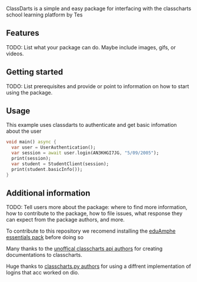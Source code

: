 <!-- 
This README describes the package. If you publish this package to pub.dev,
this README's contents appear on the landing page for your package.

For information about how to write a good package README, see the guide for
[writing package pages](https://dart.dev/guides/libraries/writing-package-pages). 

For general information about developing packages, see the Dart guide for
[creating packages](https://dart.dev/guides/libraries/create-library-packages)
and the Flutter guide for
[developing packages and plugins](https://flutter.dev/developing-packages). 
-->

ClassDarts is a simple and easy package for interfacing with the classcharts school learning platform by Tes

## Features

TODO: List what your package can do. Maybe include images, gifs, or videos.

## Getting started

TODO: List prerequisites and provide or point to information on how to
start using the package.

## Usage

This example uses classdarts to authenticate and get basic infomation about the user

```dart
void main() async {
  var user = UserAuthentication();
  var session = await user.login(AN3KHGI7JG, "5/09/2005");
  print(session);
  var student = StudentClient(session);
  print(student.basicInfo());
}
```

## Additional information

TODO: Tell users more about the package: where to find more information, how to 
contribute to the package, how to file issues, what response they can expect 
from the package authors, and more.

To contribute to this repository we recomend installing the [eduAmphe essentials pack](https://github.com/amphe-os/eduamphe-essentials) before doing so

Many thanks to the [unoffical classcharts api authors](https://github.com/classchartsapi/classcharts-api-js) for creating documentations to classcharts.

Huge thanks to [classcharts.py authors](https://github.com/NCPlayz/classcharts.py) for using a diffrent implementation of logins that acc worked on dio.

